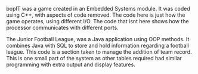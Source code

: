 bopIT was a game created in an Embedded Systems module.
It was coded using C++, with aspects of code removed.
The code here is just how the game operates, using different I/O.
The code that isnt here shows how the processor communicates with different ports. 

The Junior Football League, was a Java application using OOP methods. 
It combines Java with SQL to store and hold information regarding a football league.
This code is a section taken to manage the addition of team record. 
This is one small part of the system as other tables required had similar programming with extra output and display features.
